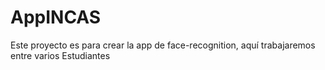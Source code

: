 # AppINCAS
Este proyecto es para crear la app de face-recognition, aquí trabajaremos entre varios Estudiantes 
